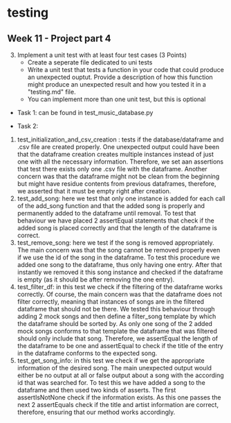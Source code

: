 # testing

## Week 11 - Project part 4

3) Implement a unit test with at least four test cases (3 Points)
    * Create a seperate file dedicated to uni tests
    * Write a unit test that tests a function in your code that could produce an unexpected ouptut. Provide a description of how this function might produce an unexpected result and how you tested it in a "testing.md" file.
    * You can implement more than one unit test, but this is optional

* Task 1: can be found in test_music_database.py

* Task 2:
1. test_initialization_and_csv_creation : tests if the database/dataframe and .csv file are created properly. One unexpected output could have been that the dataframe creation creates multiple instances instead of just one with all the necessary information. Therefore, we set aan assertions that test there exists only one .csv file with the dataframe. Another concern was that the dataframe might not be clean from the beginning but might have residue contents from previous dataframes, therefore, we asserted that it must be empty right after creation.
2. test_add_song: here we test that only one instance is added for each call of the add_song function and that the added song is properly and permanently added to the dataframe until removal. To test that behaviour we have placed 2 assertEqual statements that check if the added song is placed correctly and that the length of the dataframe is correct.
3. test_remove_song: here we test if the song is removed appropriately. The main concern was that the song cannot be removed properly even if we use the id of the song in the dataframe. To test this procedure we added one song to the dataframe, thus only having one entry. After that instantly we removed it this song instance and checked if the dataframe is empty (as it should be after removing the one entry).
4. test_filter_df: in this test we check if the filtering of the dataframe works correctly. Of course, the main concern was that the dataframe does not filter correctly, meaning that instances of songs are in the filtered dataframe that should not be there. We tested this behaviour through adding 2 mock songs and then define a filter_song template by which the dataframe should be sorted by. As only one song of the 2 added mock songs conforms to that template the dataframe that was filtered should only include that song. Therefore, we assertEqual the length of the dataframe to be one and assertEqual to check if the title of the entry in the dataframe conforms to the expected song.
5. test_get_song_info: in this test we check if we get the appropriate information of the desired song. The main unexpected output would either be no output at all or false output about a song with the according id that was searched for. To test this we have added a song to the dataframe and then used two kinds of asserts. The first assertIsNotNone check if the information exists. As this one passes the next 2 assertEquals check if the title and artist information are correct, therefore, ensuring that our method works accordingly.